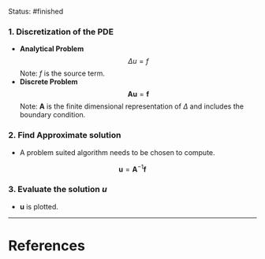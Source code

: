 Status: #finished 
### 1. Discretization of  the PDE 
- **Analytical Problem** $$\Delta u=f$$
	Note: $f$ is the source term. 
- **Discrete Problem** $$\mathbf{A u}=\mathbf{f}$$
	Note: $\mathbf A$ is the finite dimensional representation of $\Delta$ and includes the boundary condition. 
### 2. Find Approximate solution
- A problem suited algorithm needs to be chosen to compute.

$$
\mathbf{u}=\mathbf{A}^{-1} \mathbf{f}
$$
### 3. Evaluate the solution $u$
- $\mathbf u$ is plotted. 






---
# References
